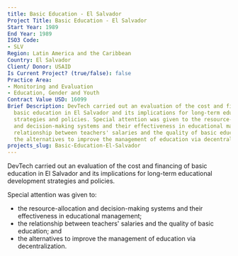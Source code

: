 ```yaml
---
title: Basic Education - El Salvador
Project Title: Basic Education - El Salvador
Start Year: 1989
End Year: 1989
ISO3 Code:
- SLV
Region: Latin America and the Caribbean
Country: El Salvador
Client/ Donor: USAID
Is Current Project? (true/false): false
Practice Area:
- Monitoring and Evaluation
- Education, Gender and Youth
Contract Value USD: 16099
Brief Description: DevTech carried out an evaluation of the cost and financing of
  basic education in El Salvador and its implications for long-term educational development
  strategies and policies. Special attention was given to the resource-allocation
  and decision-making systems and their effectiveness in educational management; the
  relationship between teachers' salaries and the quality of basic education; and
  the alternatives to improve the management of education via decentralization.
projects_slug: Basic-Education-El-Salvador
---
```


DevTech carried out an evaluation of the cost and financing of basic education in El Salvador and its implications for long-term educational development strategies and policies.

Special attention was given to:
* the resource-allocation and decision-making systems and their effectiveness in educational management;
* the relationship between teachers' salaries and the quality of basic education; and
* the alternatives to improve the management of education via decentralization.